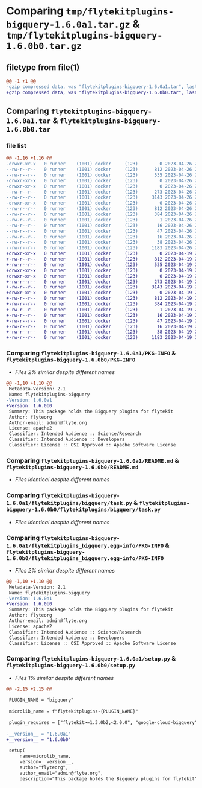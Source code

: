 # Comparing `tmp/flytekitplugins-bigquery-1.6.0a1.tar.gz` & `tmp/flytekitplugins-bigquery-1.6.0b0.tar.gz`

## filetype from file(1)

```diff
@@ -1 +1 @@
-gzip compressed data, was "flytekitplugins-bigquery-1.6.0a1.tar", last modified: Wed Apr 26 20:37:22 2023, max compression
+gzip compressed data, was "flytekitplugins-bigquery-1.6.0b0.tar", last modified: Wed Apr 19 20:54:26 2023, max compression
```

## Comparing `flytekitplugins-bigquery-1.6.0a1.tar` & `flytekitplugins-bigquery-1.6.0b0.tar`

### file list

```diff
@@ -1,16 +1,16 @@
-drwxr-xr-x   0 runner    (1001) docker     (123)        0 2023-04-26 20:37:22.325387 flytekitplugins-bigquery-1.6.0a1/
--rw-r--r--   0 runner    (1001) docker     (123)      812 2023-04-26 20:37:22.325387 flytekitplugins-bigquery-1.6.0a1/PKG-INFO
--rw-r--r--   0 runner    (1001) docker     (123)      535 2023-04-26 20:36:40.000000 flytekitplugins-bigquery-1.6.0a1/README.md
-drwxr-xr-x   0 runner    (1001) docker     (123)        0 2023-04-26 20:37:22.321387 flytekitplugins-bigquery-1.6.0a1/flytekitplugins/
-drwxr-xr-x   0 runner    (1001) docker     (123)        0 2023-04-26 20:37:22.321387 flytekitplugins-bigquery-1.6.0a1/flytekitplugins/bigquery/
--rw-r--r--   0 runner    (1001) docker     (123)      273 2023-04-26 20:36:40.000000 flytekitplugins-bigquery-1.6.0a1/flytekitplugins/bigquery/__init__.py
--rw-r--r--   0 runner    (1001) docker     (123)     3143 2023-04-26 20:36:40.000000 flytekitplugins-bigquery-1.6.0a1/flytekitplugins/bigquery/task.py
-drwxr-xr-x   0 runner    (1001) docker     (123)        0 2023-04-26 20:37:22.325387 flytekitplugins-bigquery-1.6.0a1/flytekitplugins_bigquery.egg-info/
--rw-r--r--   0 runner    (1001) docker     (123)      812 2023-04-26 20:37:22.000000 flytekitplugins-bigquery-1.6.0a1/flytekitplugins_bigquery.egg-info/PKG-INFO
--rw-r--r--   0 runner    (1001) docker     (123)      384 2023-04-26 20:37:22.000000 flytekitplugins-bigquery-1.6.0a1/flytekitplugins_bigquery.egg-info/SOURCES.txt
--rw-r--r--   0 runner    (1001) docker     (123)        1 2023-04-26 20:37:22.000000 flytekitplugins-bigquery-1.6.0a1/flytekitplugins_bigquery.egg-info/dependency_links.txt
--rw-r--r--   0 runner    (1001) docker     (123)       16 2023-04-26 20:37:22.000000 flytekitplugins-bigquery-1.6.0a1/flytekitplugins_bigquery.egg-info/namespace_packages.txt
--rw-r--r--   0 runner    (1001) docker     (123)       47 2023-04-26 20:37:22.000000 flytekitplugins-bigquery-1.6.0a1/flytekitplugins_bigquery.egg-info/requires.txt
--rw-r--r--   0 runner    (1001) docker     (123)       16 2023-04-26 20:37:22.000000 flytekitplugins-bigquery-1.6.0a1/flytekitplugins_bigquery.egg-info/top_level.txt
--rw-r--r--   0 runner    (1001) docker     (123)       38 2023-04-26 20:37:22.325387 flytekitplugins-bigquery-1.6.0a1/setup.cfg
--rw-r--r--   0 runner    (1001) docker     (123)     1183 2023-04-26 20:37:20.000000 flytekitplugins-bigquery-1.6.0a1/setup.py
+drwxr-xr-x   0 runner    (1001) docker     (123)        0 2023-04-19 20:54:26.811032 flytekitplugins-bigquery-1.6.0b0/
+-rw-r--r--   0 runner    (1001) docker     (123)      812 2023-04-19 20:54:26.811032 flytekitplugins-bigquery-1.6.0b0/PKG-INFO
+-rw-r--r--   0 runner    (1001) docker     (123)      535 2023-04-19 20:54:06.000000 flytekitplugins-bigquery-1.6.0b0/README.md
+drwxr-xr-x   0 runner    (1001) docker     (123)        0 2023-04-19 20:54:26.807032 flytekitplugins-bigquery-1.6.0b0/flytekitplugins/
+drwxr-xr-x   0 runner    (1001) docker     (123)        0 2023-04-19 20:54:26.807032 flytekitplugins-bigquery-1.6.0b0/flytekitplugins/bigquery/
+-rw-r--r--   0 runner    (1001) docker     (123)      273 2023-04-19 20:54:06.000000 flytekitplugins-bigquery-1.6.0b0/flytekitplugins/bigquery/__init__.py
+-rw-r--r--   0 runner    (1001) docker     (123)     3143 2023-04-19 20:54:06.000000 flytekitplugins-bigquery-1.6.0b0/flytekitplugins/bigquery/task.py
+drwxr-xr-x   0 runner    (1001) docker     (123)        0 2023-04-19 20:54:26.811032 flytekitplugins-bigquery-1.6.0b0/flytekitplugins_bigquery.egg-info/
+-rw-r--r--   0 runner    (1001) docker     (123)      812 2023-04-19 20:54:26.000000 flytekitplugins-bigquery-1.6.0b0/flytekitplugins_bigquery.egg-info/PKG-INFO
+-rw-r--r--   0 runner    (1001) docker     (123)      384 2023-04-19 20:54:26.000000 flytekitplugins-bigquery-1.6.0b0/flytekitplugins_bigquery.egg-info/SOURCES.txt
+-rw-r--r--   0 runner    (1001) docker     (123)        1 2023-04-19 20:54:26.000000 flytekitplugins-bigquery-1.6.0b0/flytekitplugins_bigquery.egg-info/dependency_links.txt
+-rw-r--r--   0 runner    (1001) docker     (123)       16 2023-04-19 20:54:26.000000 flytekitplugins-bigquery-1.6.0b0/flytekitplugins_bigquery.egg-info/namespace_packages.txt
+-rw-r--r--   0 runner    (1001) docker     (123)       47 2023-04-19 20:54:26.000000 flytekitplugins-bigquery-1.6.0b0/flytekitplugins_bigquery.egg-info/requires.txt
+-rw-r--r--   0 runner    (1001) docker     (123)       16 2023-04-19 20:54:26.000000 flytekitplugins-bigquery-1.6.0b0/flytekitplugins_bigquery.egg-info/top_level.txt
+-rw-r--r--   0 runner    (1001) docker     (123)       38 2023-04-19 20:54:26.811032 flytekitplugins-bigquery-1.6.0b0/setup.cfg
+-rw-r--r--   0 runner    (1001) docker     (123)     1183 2023-04-19 20:54:25.000000 flytekitplugins-bigquery-1.6.0b0/setup.py
```

### Comparing `flytekitplugins-bigquery-1.6.0a1/PKG-INFO` & `flytekitplugins-bigquery-1.6.0b0/PKG-INFO`

 * *Files 2% similar despite different names*

```diff
@@ -1,10 +1,10 @@
 Metadata-Version: 2.1
 Name: flytekitplugins-bigquery
-Version: 1.6.0a1
+Version: 1.6.0b0
 Summary: This package holds the Bigquery plugins for flytekit
 Author: flyteorg
 Author-email: admin@flyte.org
 License: apache2
 Classifier: Intended Audience :: Science/Research
 Classifier: Intended Audience :: Developers
 Classifier: License :: OSI Approved :: Apache Software License
```

### Comparing `flytekitplugins-bigquery-1.6.0a1/README.md` & `flytekitplugins-bigquery-1.6.0b0/README.md`

 * *Files identical despite different names*

### Comparing `flytekitplugins-bigquery-1.6.0a1/flytekitplugins/bigquery/task.py` & `flytekitplugins-bigquery-1.6.0b0/flytekitplugins/bigquery/task.py`

 * *Files identical despite different names*

### Comparing `flytekitplugins-bigquery-1.6.0a1/flytekitplugins_bigquery.egg-info/PKG-INFO` & `flytekitplugins-bigquery-1.6.0b0/flytekitplugins_bigquery.egg-info/PKG-INFO`

 * *Files 2% similar despite different names*

```diff
@@ -1,10 +1,10 @@
 Metadata-Version: 2.1
 Name: flytekitplugins-bigquery
-Version: 1.6.0a1
+Version: 1.6.0b0
 Summary: This package holds the Bigquery plugins for flytekit
 Author: flyteorg
 Author-email: admin@flyte.org
 License: apache2
 Classifier: Intended Audience :: Science/Research
 Classifier: Intended Audience :: Developers
 Classifier: License :: OSI Approved :: Apache Software License
```

### Comparing `flytekitplugins-bigquery-1.6.0a1/setup.py` & `flytekitplugins-bigquery-1.6.0b0/setup.py`

 * *Files 1% similar despite different names*

```diff
@@ -2,15 +2,15 @@
 
 PLUGIN_NAME = "bigquery"
 
 microlib_name = f"flytekitplugins-{PLUGIN_NAME}"
 
 plugin_requires = ["flytekit>=1.3.0b2,<2.0.0", "google-cloud-bigquery"]
 
-__version__ = "1.6.0a1"
+__version__ = "1.6.0b0"
 
 setup(
     name=microlib_name,
     version=__version__,
     author="flyteorg",
     author_email="admin@flyte.org",
     description="This package holds the Bigquery plugins for flytekit",
```

